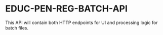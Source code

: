 # EDUC-PEN-REG-BATCH-API
This API will contain both HTTP endpoints for UI and processing logic for batch files.
